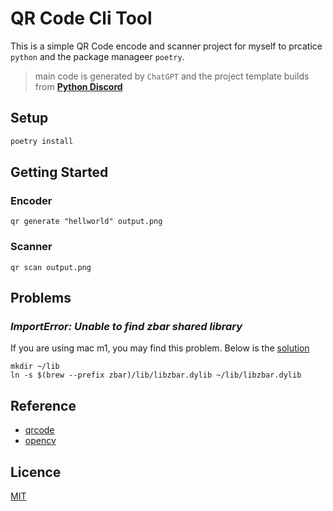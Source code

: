 
# QR Code Cli Tool

This is a simple QR Code encode and scanner project for myself to prcatice `python` and the package manageer `poetry`.
> main code is generated by `ChatGPT` and the project template builds from [**Python Discord**](https://github.com/python-discord/code-jam-template)

## Setup

```bash
poetry install
```

## Getting Started

### Encoder

```shell
qr generate "hellworld" output.png
```

### Scanner

```shell
qr scan output.png
```

## Problems

### _ImportError: Unable to find zbar shared library_

If you are using mac m1, you may find this problem.
Below is the [solution](https://github.com/npinchot/zbar/issues/3#issuecomment-1038005495)

```shell
mkdir ~/lib
ln -s $(brew --prefix zbar)/lib/libzbar.dylib ~/lib/libzbar.dylib
```

## Reference

- [qrcode](https://github.com/lincolnloop/python-qrcode/)
- [opencv](https://github.com/opencv/opencv-python)

## Licence

[MIT](LICENSE)

